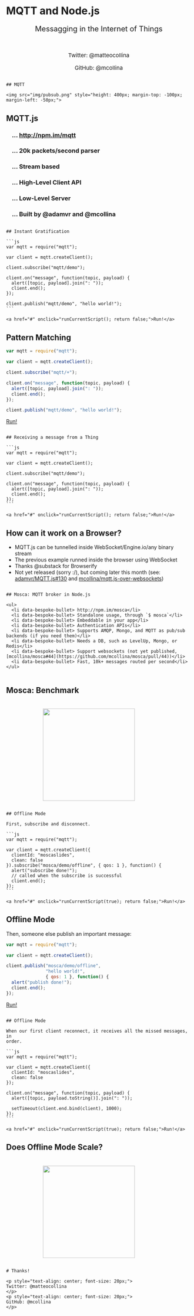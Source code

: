 
# MQTT and Node.js

<p style="text-align: center; font-size: 20px;">
Messagging in the Internet of Things
</p>

<p style="text-align: center; font-size: 15px; padding-top: 30px;">
Twitter: @matteocollina
</p>
<p style="text-align: center; font-size: 15px;">
GitHub: @mcollina
</p>

~~~~~~~~~~~~~~~~~~~~~~~~~~~~~~~~~~~~~~~~~~~~~~~~~~~~~~~~~~~~~~~~~~~~~~~~~~~~~~~~

## MQTT

<img src="img/pubsub.png" style="height: 400px; margin-top: -100px;
margin-left: -50px;">

~~~~~~~~~~~~~~~~~~~~~~~~~~~~~~~~~~~~~~~~~~~~~~~~~~~~~~~~~~~~~~~~~~~~~~~~~~~~~~~~

## MQTT.js

### &nbsp;&nbsp;&nbsp;&nbsp;&hellip; http://npm.im/mqtt
### &nbsp;&nbsp;&nbsp;&nbsp;&hellip; 20k packets/second parser
### &nbsp;&nbsp;&nbsp;&nbsp;&hellip; Stream based
### &nbsp;&nbsp;&nbsp;&nbsp;&hellip; High-Level Client API
### &nbsp;&nbsp;&nbsp;&nbsp;&hellip; Low-Level Server
### &nbsp;&nbsp;&nbsp;&nbsp;&hellip; Built by @adamvr and @mcollina

~~~~~~~~~~~~~~~~~~~~~~~~~~~~~~~~~~~~~~~~~~~~~~~~~~~~~~~~~~~~~~~~~~~~~~~~~~~~~~~~
 
## Instant Gratification

```js
var mqtt = require("mqtt");

var client = mqtt.createClient();

client.subscribe("mqtt/demo");

client.on("message", function(topic, payload) {
  alert([topic, payload].join(": "));
  client.end();
});

client.publish("mqtt/demo", "hello world!");
```

<a href="#" onclick="runCurrentScript(); return false;">Run!</a>

~~~~~~~~~~~~~~~~~~~~~~~~~~~~~~~~~~~~~~~~~~~~~~~~~~~~~~~~~~~~~~~~~~~~~~~~~~~~~~~~
 
## Pattern Matching

```js
var mqtt = require("mqtt");

var client = mqtt.createClient();

client.subscribe("mqtt/+");

client.on("message", function(topic, payload) {
  alert([topic, payload].join(": "));
  client.end();
});

client.publish("mqtt/demo", "hello world!");
```

<a href="#" onclick="runCurrentScript(); return false;">Run!</a>

~~~~~~~~~~~~~~~~~~~~~~~~~~~~~~~~~~~~~~~~~~~~~~~~~~~~~~~~~~~~~~~~~~~~~~~~~~~~~~~~
 
## Receiving a message from a Thing

```js
var mqtt = require("mqtt");

var client = mqtt.createClient();

client.subscribe("mqtt/demo");

client.on("message", function(topic, payload) {
  alert([topic, payload].join(": "));
  client.end();
});
```

<a href="#" onclick="runCurrentScript(); return false;">Run!</a>

~~~~~~~~~~~~~~~~~~~~~~~~~~~~~~~~~~~~~~~~~~~~~~~~~~~~~~~~~~~~~~~~~~~~~~~~~~~~~~~~

## How can it work on a Browser?

* MQTT.js can be tunnelled inside WebSocket/Engine.io/any binary stream
* The previous example runned inside the browser using WebSocket
* Thanks @substack for Browserify
* Not yet released (sorry :/), but coming later this month (see:
  [adamvr/MQTT.js#130](https://github.com/adamvr/MQTT.js/pull/130)
  and
  [mcollina/mqtt.js-over-websockets](https://github.com/mcollina/mqtt.js-over-websockets))

~~~~~~~~~~~~~~~~~~~~~~~~~~~~~~~~~~~~~~~~~~~~~~~~~~~~~~~~~~~~~~~~~~~~~~~~~~~~~~~~

## Mosca: MQTT broker in Node.js

<ul>
  <li data-bespoke-bullet> http://npm.im/mosca</li>
  <li data-bespoke-bullet> Standalone usage, through `$ mosca`</li>
  <li data-bespoke-bullet> Embeddable in your app</li>
  <li data-bespoke-bullet> Authentication APIs</li>
  <li data-bespoke-bullet> Supports AMQP, Mongo, and MQTT as pub/sub backends (if you need them)</li>
  <li data-bespoke-bullet> Needs a DB, such as LevelUp, Mongo, or Redis</li>
  <li data-bespoke-bullet> Support websockets (not yet published, [mcollina/mosca#44](https://github.com/mcollina/mosca/pull/44))</li>
  <li data-bespoke-bullet> Fast, 10k+ messages routed per second</li>
</ul>
 
~~~~~~~~~~~~~~~~~~~~~~~~~~~~~~~~~~~~~~~~~~~~~~~~~~~~~~~~~~~~~~~~~~~~~~~~~~~~~~~~

## Mosca: Benchmark

<img src="img/moscabench.svg" style="margin-top: 20px; margin-left:
100px; width:250px;">

~~~~~~~~~~~~~~~~~~~~~~~~~~~~~~~~~~~~~~~~~~~~~~~~~~~~~~~~~~~~~~~~~~~~~~~~~~~~~~~~

## Offline Mode

First, subscribe and disconnect.

```js
var mqtt = require("mqtt");

var client = mqtt.createClient({
  clientId: "moscaslides",
  clean: false
}).subscribe("mosca/demo/offline", { qos: 1 }, function() {
  alert("subscribe done!");
  // called when the subscribe is successful
  client.end();
});
```

<a href="#" onclick="runCurrentScript(true); return false;">Run!</a>

~~~~~~~~~~~~~~~~~~~~~~~~~~~~~~~~~~~~~~~~~~~~~~~~~~~~~~~~~~~~~~~~~~~~~~~~~~~~~~~~

## Offline Mode

Then, someone else publish an important message:

```js
var mqtt = require("mqtt");

var client = mqtt.createClient();

client.publish("mosca/demo/offline", 
               "hello world!", 
               { qos: 1 }, function() {
  alert("publish done!");
  client.end();
});
```

<a href="#" onclick="runCurrentScript(); return false;">Run!</a>

~~~~~~~~~~~~~~~~~~~~~~~~~~~~~~~~~~~~~~~~~~~~~~~~~~~~~~~~~~~~~~~~~~~~~~~~~~~~~~~~

## Offline Mode

When our first client reconnect, it receives all the missed messages, in
order.

```js
var mqtt = require("mqtt");

var client = mqtt.createClient({
  clientId: "moscaslides",
  clean: false
});

client.on("message", function(topic, payload) {
  alert([topic, payload.toString()].join(": "));

  setTimeout(client.end.bind(client), 1000);
});
```

<a href="#" onclick="runCurrentScript(true); return false;">Run!</a>

~~~~~~~~~~~~~~~~~~~~~~~~~~~~~~~~~~~~~~~~~~~~~~~~~~~~~~~~~~~~~~~~~~~~~~~~~~~~~~~~

## Does Offline Mode Scale?

<img src="img/moscavsmosquitto.svg" style="margin-top: 20px; margin-left:
100px; width:250px;">

~~~~~~~~~~~~~~~~~~~~~~~~~~~~~~~~~~~~~~~~~~~~~~~~~~~~~~~~~~~~~~~~~~~~~~~~~~~~~~~~

# Thanks!

<p style="text-align: center; font-size: 20px;">
Twitter: @matteocollina
</p>
<p style="text-align: center; font-size: 20px;">
GitHub: @mcollina
</p>

